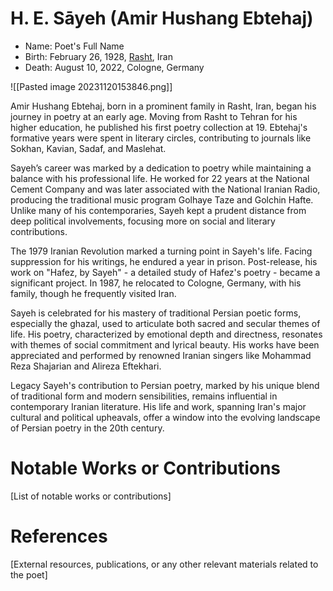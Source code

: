 # H. E. Sāyeh (Amir Hushang Ebtehaj) 
- Name: Poet's Full Name
- Birth: February 26, 1928, [Rasht](https://maps.app.goo.gl/Rqeks2ZeTdHMz8rE9), Iran
- Death: August 10, 2022, Cologne, Germany

![[Pasted image 20231120153846.png]]


Amir Hushang Ebtehaj, born in a prominent family in Rasht, Iran, began his journey in poetry at an early age. Moving from Rasht to Tehran for his higher education, he published his first poetry collection at 19. Ebtehaj's formative years were spent in literary circles, contributing to journals like Sokhan, Kavian, Sadaf, and Maslehat.

Sayeh’s career was marked by a dedication to poetry while maintaining a balance with his professional life. He worked for 22 years at the National Cement Company and was later associated with the National Iranian Radio, producing the traditional music program Golhaye Taze and Golchin Hafte. Unlike many of his contemporaries, Sayeh kept a prudent distance from deep political involvements, focusing more on social and literary contributions.

The 1979 Iranian Revolution marked a turning point in Sayeh's life. Facing suppression for his writings, he endured a year in prison. Post-release, his work on "Hafez, by Sayeh" - a detailed study of Hafez's poetry - became a significant project. In 1987, he relocated to Cologne, Germany, with his family, though he frequently visited Iran.

Sayeh is celebrated for his mastery of traditional Persian poetic forms, especially the ghazal, used to articulate both sacred and secular themes of life. His poetry, characterized by emotional depth and directness, resonates with themes of social commitment and lyrical beauty. His works have been appreciated and performed by renowned Iranian singers like Mohammad Reza Shajarian and Alireza Eftekhari.

Legacy
Sayeh's contribution to Persian poetry, marked by his unique blend of traditional form and modern sensibilities, remains influential in contemporary Iranian literature. His life and work, spanning Iran's major cultural and political upheavals, offer a window into the evolving landscape of Persian poetry in the 20th century.

# Notable Works or Contributions
[List of notable works or contributions]

# References
[External resources, publications, or any other relevant materials related to the poet]
